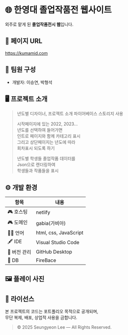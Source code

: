 # 🌐 한영대 졸업작품전 웹사이트 

외주로 맡게 된 **졸업작품전시 웹**입니다.  
  
## 🔗 페이지 URL 
https://kumamid.com  
  
## 🐣 팀원 구성 
- 개발자: 이승연, 박형석  
  
## 🖥️ 프로젝트 소개

> 년도별 디자이너, 프로젝트 소개
> 파이어베이스 스토리지 사용
>
> 시작페이지에 있는 2022, 2023...  
> 년도를 선택하여 들어가면  
> 인트로 페이지와 함께 카테고리 표시  
> 그리고 상단페이지는 년도에 따라  
> 회차표시 되도록 하기  
>   
> 년도별 학생들 졸업작품 데이터를  
> Json으로 렌더링하여  
> 학생들과 작품들을 표시  
  
## ⚙️ 개발 환경

| 항목            | 내용                      |
|-----------------|---------------------------|
| 🎮 호스팅 | netlify |
| 🎮 도메인 | gabia(가비아) |
| 🧑‍💻 언어 | html, css, JavaScript |
| 🖋 IDE | Visual Studio Code |
| 📁 버전 관리 | GitHub Desktop |
| 🧩 DB | FireBace |  
  
## 🖼 플레이 사진 
  
## 📜 라이선스 

본 프로젝트의 코드는 포트폴리오 목적으로 공개되며,    
무단 복제, 배포, 상업적 사용을 금합니다.  
> © 2025 Seungyeon Lee — All Rights Reserved.  
  
